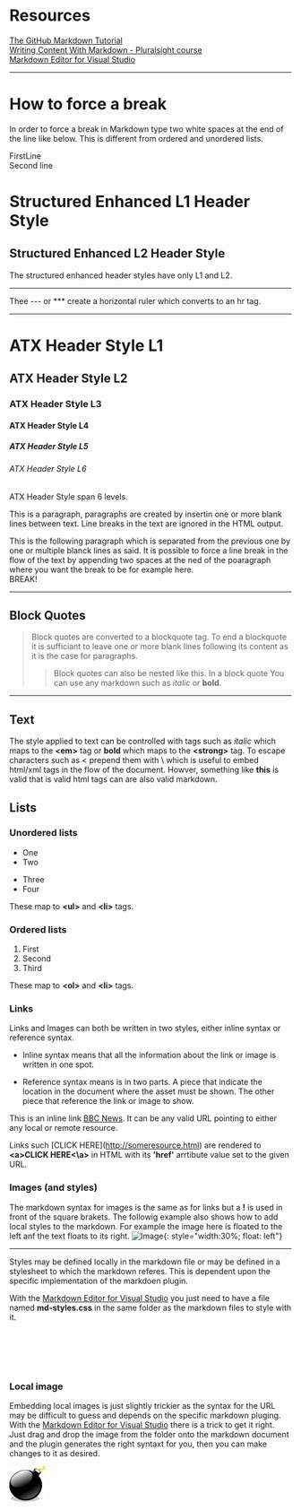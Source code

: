 # Resources

[The GitHub Markdown Tutorial](https://www.markdowntutorial.com/)  
[Writing Content With Markdown - Pluralsight course](https://app.pluralsight.com/library/courses/writing-content-with-markdown/table-of-contents)  
[Markdown Editor for Visual Studio](https://marketplace.visualstudio.com/items?itemName=MadsKristensen.MarkdownEditor)  

***

# How to force a break

In order to force a break in Markdown type two white spaces at the end of the line like 
below. This is different from ordered and unordered lists.  
  
FirstLine  
Second line  

Structured Enhanced L1 Header Style
==
Structured Enhanced L2 Header Style
-
The structured enhanced header styles have only L1 and L2.

---

Thee --- or *** create a horizontal ruler which converts to an hr tag.

***

# ATX Header Style L1
## ATX Header Style L2
### ATX Header Style L3
#### ATX Header Style L4
##### ATX Header Style L5
###### ATX Header Style L6

ATX Header Style span 6 levels.

This is a paragraph, paragraphs are created by insertin one or more blank 
lines between text. Line breaks in the text are ignored in the HTML output.

This is the following paragraph which is separated from the previous one by 
one or multiple blanck lines as said. It is possible to force a line break
in the flow of the text by appending two spaces at the ned of the poaragraph 
where you want the break to be for example here.   
BREAK!

***

## Block Quotes

> Block quotes are converted to a blockquote tag. To end a blockquote it is 
> sufficiant to leave one or more blank lines following its content as it is
> the case for paragraphs. 
> > Block quotes can also be nested like this.
> > In a block quote You can use any markdown such as _italic_  or **bold**.

***

## Text

The style applied to text can be controlled with tags such as _italic_ which 
maps to the **\<em>** tag or **bold** which maps to the **\<strong>** tag.
To escape characters such as < prepend them with \ which is useful to embed 
html/xml tags in the flow of the document. Howver, something like 
<strong>this</strong> is valid that is valid html tags can are also valid 
markdown.  

## Lists

### Unordered lists
- One 
- Two
* Three
* Four

These map to **\<ul>** and **\<li>** tags.

### Ordered lists
1. First
2. Second
3. Third

These map to **\<ol>** and **\<li>** tags.

### Links

Links and Images can both be written in two styles, either inline syntax or 
reference syntax.

- Inline syntax means that all the information about the link or image is written in one 
spot.

- Reference syntax means is in two parts. A piece that indicate the location in the document
where the asset must be shown. The other piece that reference the link or image to show.  

This is an inline link [BBC News](http://www.bbc.co.uk/news). It can be any valid URL pointing 
to either any local or remote resource. 

Links such \[CLICK HERE](http://someresource.html) are rendered to **\<a>CLICK HERE\<\a>** in 
HTML with its **'href'** arrtibute value set to the given URL. 

### Images (and styles)

The markdown syntax for images is the same as for links but a **!** is used in front of the square
brakets. The followig example also shows how to add local styles to the markdown. For example the 
image here is floated to the left anf the text floats to its right. 
![Image](http://octodex.github.com/images/octdrey-catburn.jpg){: style="width:30%; float: left"}

***

Styles may be defined locally in the markdown file or may be defined in a stylesheet to which the 
markdown referes. This is dependent upon the specific implementation of the markdoen plugin.  

With the [Markdown Editor for Visual Studio](https://marketplace.visualstudio.com/items?itemName=MadsKristensen.MarkdownEditor)
you just need to have a file named **md-styles.css** in the same folder as the markdown files to 
style with it.

</br>
</br>
</br>
</br>

### Local image

Embedding local images is just slightly trickier as the syntax for the URL may be difficult to guess
and depends on the specific markdown pluging. With the  [Markdown Editor for Visual Studio](https://marketplace.visualstudio.com/items?itemName=MadsKristensen.MarkdownEditor)
there is a trick to get it right. Just drag and drop the image from the folder onto the markdown 
document and the plugin generates the right syntaxt for you, then you can make changes to it as desired.  

![Bomb](Bomb.png)